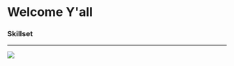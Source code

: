 <h1>Welcome Y'all</h1>
<h3>Skillset</h3>
<hr />

[![](https://skillicons.dev/icons?i=aws,react,vue,php,c,cpp,bootstrap,express,java,js,ts,jquery,nextjs,nodejs,nuxtjs,sass,rust,tailwind,vscode,lua,cs,html,css,,go,bash,dart,django,dotnet,git,linux,vite,sqlite,mysql)](https://skillicons.dev)

